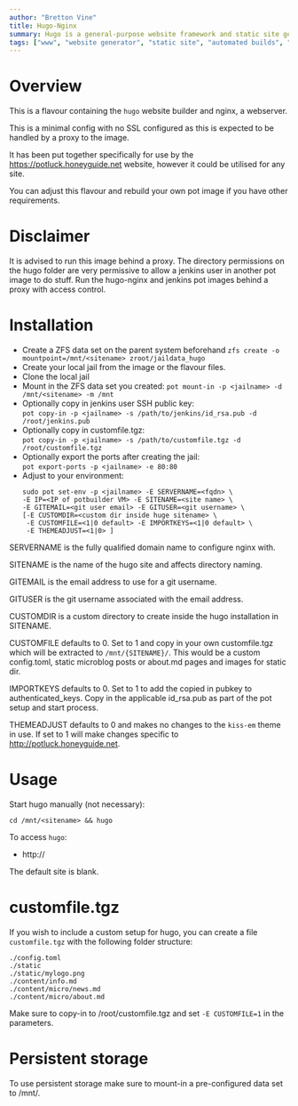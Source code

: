 ```yaml
---
author: "Bretton Vine"
title: Hugo-Nginx 
summary: Hugo is a general-purpose website framework and static site generator
tags: ["www", "website generator", "static site", "automated builds", "hugo", "nginx"]
---
```


# Overview

This is a flavour containing the ```hugo``` website builder and nginx, a webserver.

This is a minimal config with no SSL configured as this is expected to be handled by a proxy to the image.

It has been put together specifically for use by the https://potluck.honeyguide.net website, however it could be utilised for any site.

You can adjust this flavour and rebuild your own pot image if you have other requirements.

# Disclaimer

It is advised to run this image behind a proxy. The directory permissions on the hugo folder are very permissive to allow a jenkins user in another pot image to do stuff. Run the hugo-nginx and jenkins pot images behind a proxy with access control.

# Installation

* Create a ZFS data set on the parent system beforehand
  ```zfs create -o mountpoint=/mnt/<sitename> zroot/jaildata_hugo```
* Create your local jail from the image or the flavour files. 
* Clone the local jail
* Mount in the ZFS data set you created:
  ```pot mount-in -p <jailname> -d /mnt/<sitename> -m /mnt```
* Optionally copy in jenkins user SSH public key:    
  ```pot copy-in -p <jailname> -s /path/to/jenkins/id_rsa.pub -d /root/jenkins.pub```
* Optionally copy in customfile.tgz:    
  ```pot copy-in -p <jailname> -s /path/to/customfile.tgz -d /root/customfile.tgz```
* Optionally export the ports after creating the jail:     
  ```pot export-ports -p <jailname> -e 80:80```
* Adjust to your environment:    
  ```
  sudo pot set-env -p <jailname> -E SERVERNAME=<fqdn> \
  -E IP=<IP of potbuilder VM> -E SITENAME=<site name> \
  -E GITEMAIL=<git user email> -E GITUSER=<git username> \
  [-E CUSTOMDIR=<custom dir inside huge sitename> \
   -E CUSTOMFILE=<1|0 default> -E IMPORTKEYS=<1|0 default> \
   -E THEMEADJUST=<1|0> ]
  ```

SERVERNAME is the fully qualified domain name to configure nginx with.

SITENAME is the name of the hugo site and affects directory naming.

GITEMAIL is the email address to use for a git username.

GITUSER is the git username associated with the email address.

CUSTOMDIR is a custom directory to create inside the hugo installation in SITENAME.

CUSTOMFILE defaults to 0. Set to 1 and copy in your own customfile.tgz which will be extracted to ```/mnt/{SITENAME}/```. This would be a custom config.toml, static microblog posts or about.md pages and images for static dir.

IMPORTKEYS defaults to 0. Set to 1 to add the copied in pubkey to authenticated_keys.
Copy in the applicable id_rsa.pub as part of the pot setup and start process.

THEMEADJUST defaults to 0 and makes no changes to the ```kiss-em``` theme in use. If set to 1 will make changes specific to http://potluck.honeyguide.net.

# Usage
Start hugo manually (not necessary):
```
cd /mnt/<sitename> && hugo
```

To access ```hugo```:
* http://<hugo-host>

The default site is blank.

# customfile.tgz

If you wish to include a custom setup for hugo, you can create a file ```customfile.tgz``` with the following folder structure:

```
./config.toml
./static
./static/mylogo.png
./content/info.md
./content/micro/news.md
./content/micro/about.md
```

Make sure to copy-in to /root/customfile.tgz and set ```-E CUSTOMFILE=1``` in the parameters. 

# Persistent storage

To use persistent storage make sure to mount-in a pre-configured data set to /mnt/<sitename>. 
